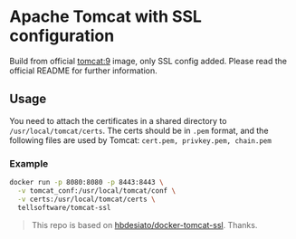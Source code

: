 # Apache Tomcat with SSL configuration
Build from official [tomcat:9](https://hub.docker.com/_/tomcat/) image, only SSL config added. Please read the official README for further information.

## Usage
You need to attach the certificates in a shared directory to `/usr/local/tomcat/certs`. The certs should be in `.pem` format, and the following files are used by Tomcat: `cert.pem, privkey.pem, chain.pem`

### Example
```bash
docker run -p 8080:8080 -p 8443:8443 \
  -v tomcat_conf:/usr/local/tomcat/conf \
  -v certs:/usr/local/tomcat/certs \
  tellsoftware/tomcat-ssl
```
> This repo is based on [hbdesiato/docker-tomcat-ssl](https://github.com/hbdesiato/docker-tomcat-ssl). Thanks.
